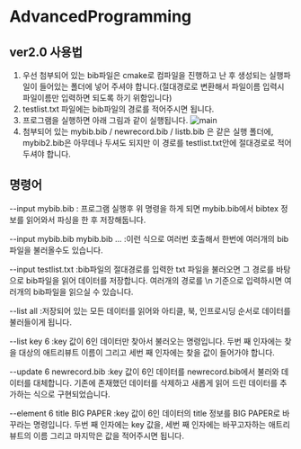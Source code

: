 # AdvancedProgramming
ver2.0
사용법
----- 
1. 우선 첨부되어 있는 bib파일은 cmake로 컴파일을 진행하고 난 후 생성되는 실행파일이 들어있는 폴더에 넣어 주셔야 합니다.(절대경로로 변환해서 파일이름 입력시 파일이름만 입력하면 되도록 하기 위함입니다)
2. testlist.txt 파일에는 bib파일의 경로를 적어주시면 됩니다.
3. 프로그램을 실행하면 아래 그림과 같이 실행됩니다.
![main](https://user-images.githubusercontent.com/38119700/41143960-2e6aec58-6b36-11e8-933d-c3148ab80e80.jpg)
4. 첨부되어 있는 mybib.bib / newrecord.bib / listb.bib 은 같은 실행 폴더에, mybib2.bib은 아무데나 두셔도 되지만 이 경로를 testlist.txt안에 절대경로로 적어 두셔야 합니다.

명령어
-----
--input mybib.bib
: 프로그램 실행후 위 명령을 하게 되면 mybib.bib에서 bibtex 정보를 읽어와서 파싱을 한 후 저장해둡니다.

--input mybib.bib mybib.bib ... 
:이런 식으로 여러번 호출해서 한번에 여러개의 bib파일을 불러올수도 있습니다.

--input testlist.txt
:bib파일의 절대경로를 입력한 txt 파일을 불러오면 그 경로를 바탕으로 bib파일을 읽어 데이터를 저장합니다. 여러개의 경로를 \n 기준으로 입력하시면 여러개의 bib파일을 읽으실 수 있습니다.

--list all
:저장되어 있는 모든 데이터를 읽어와 아티클, 북, 인프로시딩 순서로 데이터를 불러들이게 됩니다.

--list key 6
:key 값이 6인 데이터만 찾아서 불러오는 명령입니다. 두번 째 인자에는 찾을 대상의 애트리뷰트 이름이 그리고 세번 째 인자에는 찾을 값이 들어가야 합니다.

--update 6 newrecord.bib
:key 값이 6인 데이터를 newrecord.bib에서 불러와 데이터를 대체합니다. 기존에 존재했던 데이터를 삭제하고 새롭게 읽어 드린 데이터를 추가하는 식으로 구현되었습니다.

--element 6 title BIG PAPER
:key 값이 6인 데이터의 title 정보를 BIG PAPER로 바꾸라는 명령입니다. 두번 째 인자에는 key 값을, 세번 째 인자에는 바꾸고자하는 애트리뷰트의 이름 그리고 마지막은 값을 적어주시면 됩니다.


